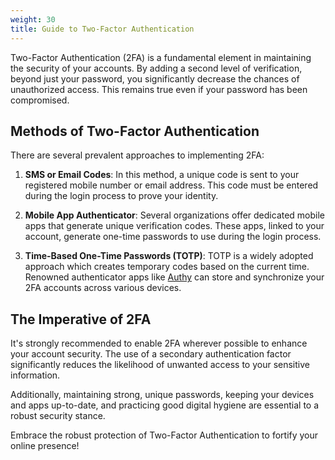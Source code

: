 ```yaml
---
weight: 30
title: Guide to Two-Factor Authentication
---
```

Two-Factor Authentication (2FA) is a fundamental element in maintaining the security of your accounts. By adding a second level of verification, beyond just your password, you significantly decrease the chances of unauthorized access. This remains true even if your password has been compromised.

## Methods of Two-Factor Authentication

There are several prevalent approaches to implementing 2FA:

1. **SMS or Email Codes**: In this method, a unique code is sent to your registered mobile number or email address. This code must be entered during the login process to prove your identity.

2. **Mobile App Authenticator**: Several organizations offer dedicated mobile apps that generate unique verification codes. These apps, linked to your account, generate one-time passwords to use during the login process.

3. **Time-Based One-Time Passwords (TOTP)**: TOTP is a widely adopted approach which creates temporary codes based on the current time. Renowned authenticator apps like [Authy](https://authy.com/guides/twilio/) can store and synchronize your 2FA accounts across various devices.

## The Imperative of 2FA

It's strongly recommended to enable 2FA wherever possible to enhance your account security. The use of a secondary authentication factor significantly reduces the likelihood of unwanted access to your sensitive information.

Additionally, maintaining strong, unique passwords, keeping your devices and apps up-to-date, and practicing good digital hygiene are essential to a robust security stance.

Embrace the robust protection of Two-Factor Authentication to fortify your online presence!
